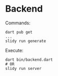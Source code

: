 # Backend

Commands:

```
dart pub get
...
slidy run generate
```

Execute:
```
dart bin/backend.dart
# OR
slidy run server
```
